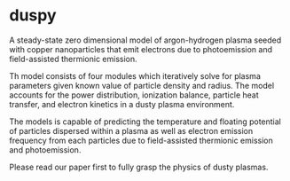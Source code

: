 # duspy

A steady-state zero dimensional model of argon-hydrogen plasma seeded with copper nanoparticles that emit electrons due to photoemission and field-assisted thermionic emission.

Th model consists of four modules which iteratively solve for plasma parameters given known value of particle density and radius. The model accounts for the power distribution, ionization balance, particle heat transfer, and electron kinetics in a dusty plasma environment. 

The models is capable of predicting the temperature and floating potential of particles dispersed within a plasma as well as electron emission frequency from each particles due to field-assisted thermionic emission and photoemission. 

Please read our paper first to fully grasp the physics of dusty plasmas. 


